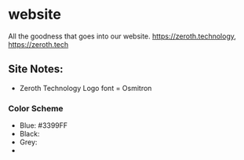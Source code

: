 # website
All the goodness that goes into our website.  https://zeroth.technology, https://zeroth.tech

## Site Notes:
- Zeroth Technology Logo font = Osmitron

### Color Scheme
- Blue: #3399FF
- Black:
- Grey:
- 
